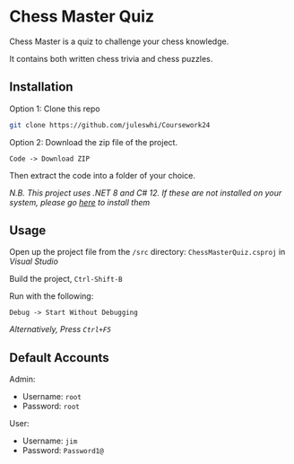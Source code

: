 # Chess Master Quiz

Chess Master is a quiz to challenge your chess knowledge.

It contains both written chess trivia and chess puzzles.

## Installation



Option 1:
Clone this repo

```sh
git clone https://github.com/juleswhi/Coursework24
```

Option 2:
Download the zip file of the project.

```
Code -> Download ZIP 
```

Then extract the code into a folder of your choice.

_N.B. This project uses .NET 8 and C# 12. If these are not installed on your system, please go [here](https://dotnet.microsoft.com/en-us/download/dotnet/8.0) to install them_

## Usage

Open up the project file from the `/src` directory: `ChessMasterQuiz.csproj` in _Visual Studio_

Build the project, `Ctrl-Shift-B`

Run with the following:

```
Debug -> Start Without Debugging
```

_Alternatively, Press `Ctrl+F5`_

## Default Accounts

Admin:
- Username: `root`
- Password: `root`

User:
- Username: `jim`
- Password: `Password1@`
